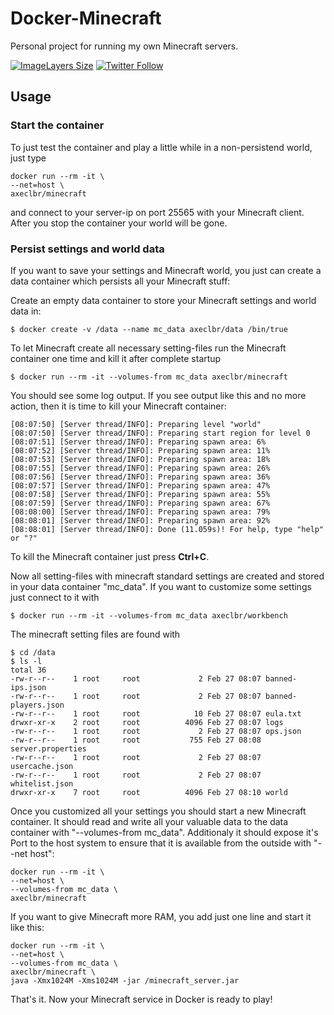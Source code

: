 # Docker-Minecraft

Personal project for running my own Minecraft servers.

[![ImageLayers Size](https://img.shields.io/imagelayers/image-size/axeclbr/minecraft/latest.svg?style=flat-square)](https://imagelayers.io/?images=axeclbr/minecraft:latest)
[![Twitter Follow](https://img.shields.io/twitter/follow/axeclbr.svg?style=social)](https://twitter.com/intent/follow?screen_name=axeclbr)

## Usage

### Start the container

To just test the container and play a little while in a non-persistend world, just type

    docker run --rm -it \
    --net=host \
    axeclbr/minecraft

and connect to your server-ip on port 25565 with your Minecraft client. After you stop the container your world will be gone.

### Persist settings and world data

If you want to save your settings and Minecraft world, you just can create a data container which persists all your Minecraft stuff:

Create an empty data container to store your Minecraft settings and world data in:

    $ docker create -v /data --name mc_data axeclbr/data /bin/true

To let Minecraft create all necessary setting-files run the Minecraft container one time and kill it after complete startup

    $ docker run --rm -it --volumes-from mc_data axeclbr/minecraft

You should see some log output. If you see output like this and no more action, then it is time to kill your Minecraft container:

    [08:07:50] [Server thread/INFO]: Preparing level "world"
    [08:07:50] [Server thread/INFO]: Preparing start region for level 0
    [08:07:51] [Server thread/INFO]: Preparing spawn area: 6%
    [08:07:52] [Server thread/INFO]: Preparing spawn area: 11%
    [08:07:53] [Server thread/INFO]: Preparing spawn area: 18%
    [08:07:55] [Server thread/INFO]: Preparing spawn area: 26%
    [08:07:56] [Server thread/INFO]: Preparing spawn area: 36%
    [08:07:57] [Server thread/INFO]: Preparing spawn area: 47%
    [08:07:58] [Server thread/INFO]: Preparing spawn area: 55%
    [08:07:59] [Server thread/INFO]: Preparing spawn area: 67%
    [08:08:00] [Server thread/INFO]: Preparing spawn area: 79%
    [08:08:01] [Server thread/INFO]: Preparing spawn area: 92%
    [08:08:01] [Server thread/INFO]: Done (11.059s)! For help, type "help" or "?"

To kill the Minecraft container just press **Ctrl+C**.

Now all setting-files with minecraft standard settings are created and stored in your data container "mc_data". If you want to customize some settings just connect to it with

    $ docker run --rm -it --volumes-from mc_data axeclbr/workbench

The minecraft setting files are found with

    $ cd /data
    $ ls -l
    total 36
    -rw-r--r--    1 root     root             2 Feb 27 08:07 banned-ips.json
    -rw-r--r--    1 root     root             2 Feb 27 08:07 banned-players.json
    -rw-r--r--    1 root     root            10 Feb 27 08:07 eula.txt
    drwxr-xr-x    2 root     root          4096 Feb 27 08:07 logs
    -rw-r--r--    1 root     root             2 Feb 27 08:07 ops.json
    -rw-r--r--    1 root     root           755 Feb 27 08:08 server.properties
    -rw-r--r--    1 root     root             2 Feb 27 08:07 usercache.json
    -rw-r--r--    1 root     root             2 Feb 27 08:07 whitelist.json
    drwxr-xr-x    7 root     root          4096 Feb 27 08:10 world


Once you customized all your settings you should start a new Minecraft container. It should read and write all your valuable data to the data container with "--volumes-from mc_data". Additionaly it should expose it's Port to the host system to ensure that it is available from the outside with "--net host":

    docker run --rm -it \
    --net=host \
    --volumes-from mc_data \
    axeclbr/minecraft

If you want to give Minecraft more RAM, you add just one line and start it like this:

    docker run --rm -it \
    --net=host \
    --volumes-from mc_data \
    axeclbr/minecraft \
    java -Xmx1024M -Xms1024M -jar /minecraft_server.jar


That's it. Now your Minecraft service in Docker is ready to play!

